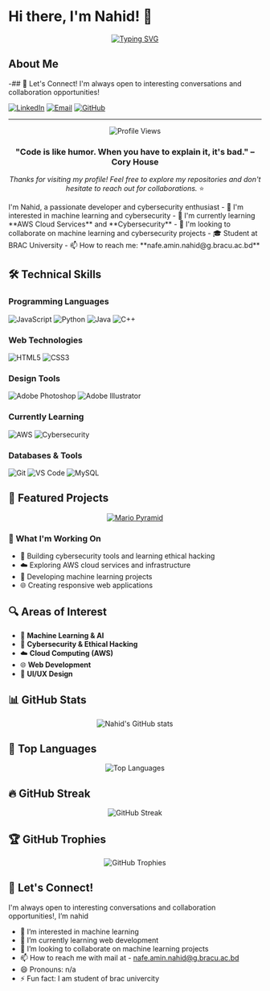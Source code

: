 # Hi there, I'm Nahid! 👋

<div align="center">
  
[![Typing SVG](https://readme-typing-svg.herokuapp.com?font=Fira+Code&pause=1000&color=F75C7E&width=435&lines=Full+Stack+Developer;Machine+Learning+Enthusiast;Cybersecurity+Student;Always+Learning+New+Things)](https://git.io/typing-svg)

</div>

## About Me
-## 🤝 Let's Connect!
I'm always open to interesting conversations and collaboration opportunities!

[![LinkedIn](https://img.shields.io/badge/-LinkedIn-0077B5?style=flat-square&logo=linkedin&logoColor=white)](https://linkedin.com/in/yourprofile)
[![Email](https://img.shields.io/badge/-Email-D14836?style=flat-square&logo=gmail&logoColor=white)](mailto:nafe.amin.nahid@g.bracu.ac.bd)
[![GitHub](https://img.shields.io/badge/-GitHub-181717?style=flat-square&logo=github&logoColor=white)](https://github.com/nahid4942)

---

<div align="center">
  <img src="https://komarev.com/ghpvc/?username=nahid4942&color=blueviolet&style=flat-square&label=Profile+Views" alt="Profile Views" />
</div>

<div align="center">
  
### "Code is like humor. When you have to explain it, it's bad." – Cory House

*Thanks for visiting my profile! Feel free to explore my repositories and don't hesitate to reach out for collaborations.* ⭐

</div>I'm Nahid, a passionate developer and cybersecurity enthusiast
- 👀 I'm interested in machine learning and cybersecurity
- 🌱 I'm currently learning **AWS Cloud Services** and **Cybersecurity**
- 💞️ I'm looking to collaborate on machine learning and cybersecurity projects
- 🎓 Student at BRAC University
- 📫 How to reach me: **nafe.amin.nahid@g.bracu.ac.bd**

## 🛠️ Technical Skills

### Programming Languages
![JavaScript](https://img.shields.io/badge/-JavaScript-F7DF1E?style=flat-square&logo=javascript&logoColor=black)
![Python](https://img.shields.io/badge/-Python-3776AB?style=flat-square&logo=python&logoColor=white)
![Java](https://img.shields.io/badge/-Java-007396?style=flat-square&logo=java&logoColor=white)
![C++](https://img.shields.io/badge/-C++-00599C?style=flat-square&logo=cplusplus&logoColor=white)

### Web Technologies
![HTML5](https://img.shields.io/badge/-HTML5-E34F26?style=flat-square&logo=html5&logoColor=white)
![CSS3](https://img.shields.io/badge/-CSS3-1572B6?style=flat-square&logo=css3&logoColor=white)

### Design Tools
![Adobe Photoshop](https://img.shields.io/badge/-Photoshop-31A8FF?style=flat-square&logo=adobephotoshop&logoColor=white)
![Adobe Illustrator](https://img.shields.io/badge/-Illustrator-FF9A00?style=flat-square&logo=adobeillustrator&logoColor=white)

### Currently Learning
![AWS](https://img.shields.io/badge/-AWS-232F3E?style=flat-square&logo=amazonaws&logoColor=white)
![Cybersecurity](https://img.shields.io/badge/-Cybersecurity-FF6B35?style=flat-square&logo=security&logoColor=white)

### Databases & Tools
![Git](https://img.shields.io/badge/-Git-F05032?style=flat-square&logo=git&logoColor=white)
![VS Code](https://img.shields.io/badge/-VS%20Code-007ACC?style=flat-square&logo=visualstudiocode&logoColor=white)
![MySQL](https://img.shields.io/badge/-MySQL-4479A1?style=flat-square&logo=mysql&logoColor=white)

## 🚀 Featured Projects

<div align="center">

[![Mario Pyramid](https://github-readme-stats.vercel.app/api/pin/?username=nahid4942&repo=nahid4942&theme=radical&hide_border=true)](https://github.com/nahid4942/nahid4942)

</div>

### 🔨 What I'm Working On
- 🔐 Building cybersecurity tools and learning ethical hacking
- ☁️ Exploring AWS cloud services and infrastructure
- 🤖 Developing machine learning projects
- 🌐 Creating responsive web applications

## 🔍 Areas of Interest
- 🤖 **Machine Learning & AI**
- 🔐 **Cybersecurity & Ethical Hacking**
- ☁️ **Cloud Computing (AWS)**
- 🌐 **Web Development**
- 🎨 **UI/UX Design**

## 📊 GitHub Stats
<div align="center">
  
![Nahid's GitHub stats](https://github-readme-stats.vercel.app/api?username=nahid4942&show_icons=true&theme=radical&hide_border=true&count_private=true)

</div>

## 🌟 Top Languages
<div align="center">
  
![Top Languages](https://github-readme-stats.vercel.app/api/top-langs/?username=nahid4942&layout=compact&theme=radical&hide_border=true)

</div>

## 🔥 GitHub Streak
<div align="center">
  
![GitHub Streak](https://github-readme-streak-stats.herokuapp.com/?user=nahid4942&theme=radical&hide_border=true)

</div>

## 🏆 GitHub Trophies
<div align="center">
  
![GitHub Trophies](https://github-profile-trophy.vercel.app/?username=nahid4942&theme=radical&no-frame=true&row=1&column=6)

</div>

## 🤝 Let's Connect!
I'm always open to interesting conversations and collaboration opportunities!, I’m nahid
- 👀 I’m interested in machine learning 
- 🌱 I’m currently learning web development
- 💞️ I’m looking to collaborate on  machine learning projects
- 📫 How to reach me with mail at - nafe.amin.nahid@g.bracu.ac.bd 
- 😄 Pronouns: n/a
- ⚡ Fun fact: I am student of brac univercity 
